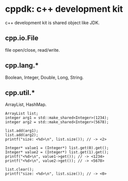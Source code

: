 # cppdk: c++ development kit

c++ development kit is shared object like JDK.

## cpp.io.File
file open/close, read/write.

## cpp.lang.*
Boolean, Integer, Double, Long, String.

## cpp.util.*
ArrayList, HashMap.

```
ArrayList list;
integer arg1 = std::make_shared<Integer>(1234);
integer arg2 = std::make_shared<Integer>(5678);

list.add(arg1);
list.add(arg2);
printf("size: <%d>\n", list.size()); // -> <2>

Integer* value1 = (Integer*) list.get(0).get();
Integer* value2 = (Integer*) list.get(1).get();
printf("<%d>\n", value1->get()); // -> <1234>
printf("<%d>\n", value2->get()); // -> <5678>

list.clear();
printf("size: <%d>\n", list.size()); // -> <0>
```